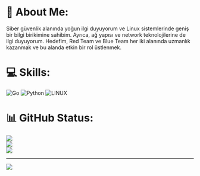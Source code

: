 # 💫 About Me:

Siber güvenlik alanında yoğun ilgi duyuyorum ve Linux sistemlerinde geniş bir bilgi birikimine sahibim. Ayrıca, ağ yapısı ve network teknolojilerine de ilgi duyuyorum. Hedefim, Red Team ve Blue Team her iki alanında uzmanlık kazanmak ve bu alanda etkin bir rol üstlenmek.

# 💻 Skills:
 ![Go](https://img.shields.io/badge/go-%2300ADD8.svg?style=for-the-badge&logo=go&logoColor=white) ![Python](https://img.shields.io/badge/python-3670A0?style=for-the-badge&logo=python&logoColor=ffdd54) ![LINUX](https://img.shields.io/badge/Linux-FCC624?style=for-the-badge&logo=linux&logoColor=black)
 
# 📊 GitHub Status:
![](https://github-readme-stats.vercel.app/api?username=mystispy&theme=dark&hide_border=false&include_all_commits=false&count_private=false)<br/>
![](https://github-readme-streak-stats.herokuapp.com/?user=mystispy&theme=dark&hide_border=false)<br/>
![](https://github-readme-stats.vercel.app/api/top-langs/?username=mystispy&theme=dark&hide_border=false&include_all_commits=false&count_private=false&layout=compact)

---
[![](https://visitcount.itsvg.in/api?id=mystispy&icon=0&color=0)](https://visitcount.itsvg.in)


